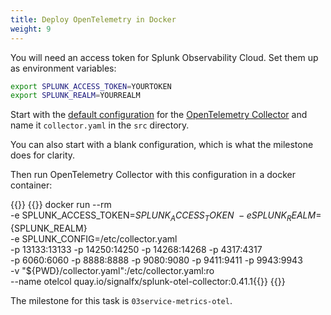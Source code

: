 ```yaml
---
title: Deploy OpenTelemetry in Docker
weight: 9
---
```

You will need an access token for Splunk Observability Cloud. Set them up as environment variables:

```bash
export SPLUNK_ACCESS_TOKEN=YOURTOKEN
export SPLUNK_REALM=YOURREALM
```

Start with the [default configuration][otel-config] for the [OpenTelemetry Collector][otel-col]  and name it `collector.yaml` in the `src` directory.

You can also start with a blank configuration, which is what the milestone does for clarity.

Then run OpenTelemetry Collector with this configuration in a docker container:

{{<tabpane>}}
{{<tab header="Shell Command" lang="bash" >}}
docker run --rm \
    -e SPLUNK_ACCESS_TOKEN=${SPLUNK_ACCESS_TOKEN} \
    -e SPLUNK_REALM=${SPLUNK_REALM} \
    -e SPLUNK_CONFIG=/etc/collector.yaml \
    -p 13133:13133 -p 14250:14250 -p 14268:14268 -p 4317:4317 \
    -p 6060:6060 -p 8888:8888 -p 9080:9080 -p 9411:9411 -p 9943:9943 \
    -v "${PWD}/collector.yaml":/etc/collector.yaml:ro \
    --name otelcol quay.io/signalfx/splunk-otel-collector:0.41.1{{</tab>}}
{{</tabpane>}}

The milestone for this task is `03service-metrics-otel`.

[otel-config]: https://github.com/signalfx/splunk-otel-collector/blob/main/cmd/otelcol/config/collector/agent_config.yaml
[otel-col]: https://github.com/signalfx/splunk-otel-collector
[otel-docker]: https://github.com/signalfx/splunk-otel-collector/blob/main/docs/getting-started/linux-manual.md#docker

